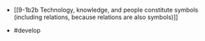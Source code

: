 - [[9-1b2b Technology, knowledge, and people constitute symbols (including relations, because relations are also symbols)]]

- #develop
